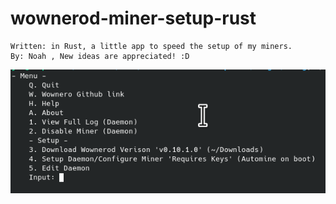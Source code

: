 # wownerod-miner-setup-rust
	Written: in Rust, a little app to speed the setup of my miners.
	By: Noah , New ideas are appreciated! :D
![alt text](https://raw.githubusercontent.com/NoahMcGe/wownerod-miner-setup-rust/main/image.png)
